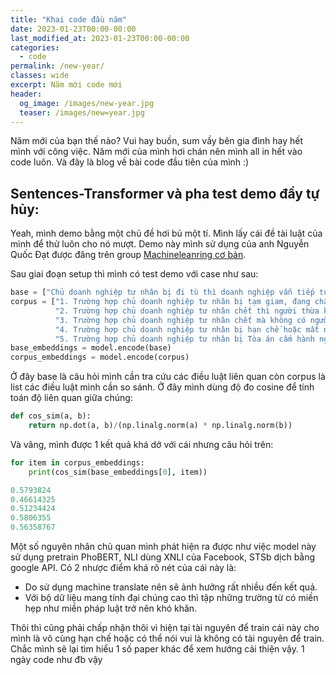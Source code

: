 ```yaml
---
title: "Khai code đầu năm"
date: 2023-01-23T00:00-00:00
last_modified_at: 2023-01-23T00:00-00:00
categories:
  - code
permalink: /new-year/
classes: wide
excerpt: Năm mới code mới
header:
  og_image: /images/new-year.jpg
  teaser: /images/new=year.jpg
---
```

Năm mới của bạn thế nào? Vui hay buồn, sum vầy bên gia đình hay hết mình với công việc. Năm mới của mình hơi chán nên mình all in hết vào code luôn. Và đây là blog về bài code đầu tiên của mình :)

## Sentences-Transformer và pha test demo đầy tự hủy:
Yeah, mình demo bằng một chủ đề hơi bủ một tí. Mình lấy cái đề tài luật của mình để thử luôn cho nó mượt. Demo này mình sử dụng của anh Nguyễn Quốc Đạt được đăng trên group [Machineleanring cơ bản](https://www.facebook.com/groups/machinelearningcoban/posts/1034527927004614/). 

Sau giai đoạn setup thì mình có test demo với case như sau: 
```python
base = ["Chủ doanh nghiệp tư nhân bị đi tù thì doanh nghiệp vẫn tiếp tục hoạt động?"]
corpus = ["1. Trường hợp chủ doanh nghiệp tư nhân bị tạm giam, đang chấp hành hình phạt tù, đang chấp hành biện pháp xử lý hành chính tại cơ sở cai nghiện bắt buộc, cơ sở giáo dục bắt buộc thì ủy quyền cho người khác thực hiện quyền và nghĩa vụ của mình.",
          "2. Trường hợp chủ doanh nghiệp tư nhân chết thì người thừa kế hoặc một trong những người thừa kế theo di chúc hoặc theo pháp luật là chủ doanh nghiệp tư nhân theo thỏa thuận giữa những người thừa kế. Trường hợp những người thừa kế không thỏa thuận được thì đăng ký chuyển đổi thành công ty hoặc giải thể doanh nghiệp tư nhân đó.",
          "3. Trường hợp chủ doanh nghiệp tư nhân chết mà không có người thừa kế, người thừa kế từ chối nhận thừa kế hoặc bị truất quyền thừa kế thì tài sản của chủ doanh nghiệp tư nhân được xử lý theo quy định của pháp luật về dân sự.",
          "4. Trường hợp chủ doanh nghiệp tư nhân bị hạn chế hoặc mất năng lực hành vi dân sự, có khó khăn trong nhận thức, làm chủ hành vi thì quyền và nghĩa vụ của chủ doanh nghiệp tư nhân được thực hiện thông qua người đại diện.",
          "5. Trường hợp chủ doanh nghiệp tư nhân bị Tòa án cấm hành nghề hoặc làm công việc nhất định thuộc phạm vi ngành, nghề kinh doanh của doanh nghiệp thì chủ doanh nghiệp tư nhân tạm ngừng, chấm dứt kinh doanh ngành, nghề có liên quan theo quyết định của Tòa án hoặc chuyển nhượng doanh nghiệp tư nhân cho cá nhân, tổ chức khác."]
base_embeddings = model.encode(base)
corpus_embeddings = model.encode(corpus)
```
Ở đây base là câu hỏi mình cần tra cứu các điều luật liên quan còn corpus là list các điều luật mình cần so sánh. Ở đây mình dùng độ đo cosine để tính toán độ liên quan giữa chúng:
```python
def cos_sim(a, b):
    return np.dot(a, b)/(np.linalg.norm(a) * np.linalg.norm(b))
```
Và vâng, mình được 1 kết quả khá dở với cái nhưng câu hỏi trên:
```python
for item in corpus_embeddings:
    print(cos_sim(base_embeddings[0], item))
```
```python
0.5793824
0.46614325
0.51234424
0.5806355
0.56358767
```
Một số nguyên nhân chủ quan mình phát hiện ra được như việc model này sử dụng pretrain PhoBERT, NLI dùng XNLI của Facebook, STSb dịch bằng google API. Có 2 nhược điểm khá rõ nét của cái này là:
- Do sử dụng machine translate nên sẽ ảnh hưởng rất nhiều đến kết quả.
- Với bộ dữ liệu mang tính đại chúng cao thì tập những trường từ có miền hẹp như miền pháp luật trở nên khó khăn.

Thôi thì cũng phải chấp nhận thôi vì hiện tại tài nguyên để train cái này cho mình là vô cùng hạn chế hoặc có thể nói vui là không có tài nguyên để train. Chắc mình sẽ lại tìm hiểu 1 số paper khác để xem hướng cải thiện vậy. 1 ngày code như đb vậy
